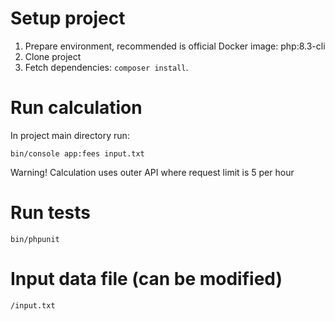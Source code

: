 # Setup project

1. Prepare environment, recommended is official Docker image: php:8.3-cli
2. Clone project
3. Fetch dependencies: `composer install`.

# Run calculation

In project main directory run:

`bin/console app:fees input.txt`

Warning! Calculation uses outer API where request limit is 5 per hour

# Run tests
`bin/phpunit`

# Input data file (can be modified)

`/input.txt`

